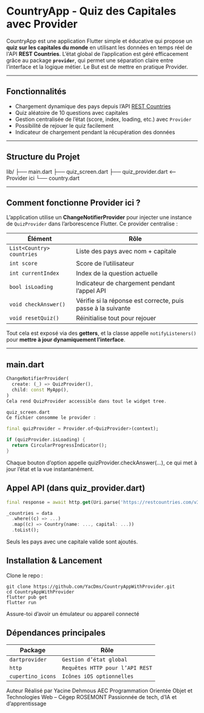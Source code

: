 # CountryApp - Quiz des Capitales avec Provider

CountryApp est une application Flutter simple et éducative qui propose un **quiz sur les capitales du monde** en utilisant les données en temps réel de l'API **REST Countries**. L’état global de l’application est géré efficacement grâce au package **`provider`**, qui permet une séparation claire entre l’interface et la logique métier. Le But est de mettre en pratique Provider.

---

## Fonctionnalités

- Chargement dynamique des pays depuis l’API [REST Countries](https://restcountries.com/)
- Quiz aléatoire de 10 questions avec capitales
- Gestion centralisée de l’état (score, index, loading, etc.) avec `Provider`
- Possibilité de rejouer le quiz facilement
- Indicateur de chargement pendant la récupération des données

---

## Structure du Projet

lib/
├── main.dart
├── quiz_screen.dart
├── quiz_provider.dart <-- Provider ici
└── country.dart

---

## Comment fonctionne Provider ici ?

L’application utilise un **ChangeNotifierProvider** pour injecter une instance de `QuizProvider` dans l’arborescence Flutter. Ce provider centralise :

| Élément                  | Rôle                                                                 |
|--------------------------|----------------------------------------------------------------------|
| `List<Country> countries`| Liste des pays avec nom + capitale                                  |
| `int score`              | Score de l’utilisateur                                               |
| `int currentIndex`       | Index de la question actuelle                                       |
| `bool isLoading`         | Indicateur de chargement pendant l’appel API                        |
| `void checkAnswer()`     | Vérifie si la réponse est correcte, puis passe à la suivante         |
| `void resetQuiz()`       | Réinitialise tout pour rejouer                                      |

Tout cela est exposé via des **getters**, et la classe appelle `notifyListeners()` pour **mettre à jour dynamiquement l’interface**.

---

## main.dart

```dart
ChangeNotifierProvider(
  create: (_) => QuizProvider(),
  child: const MyApp(),
)
Cela rend QuizProvider accessible dans tout le widget tree.

quiz_screen.dart
Ce fichier consomme le provider :

final quizProvider = Provider.of<QuizProvider>(context);

if (quizProvider.isLoading) {
  return CircularProgressIndicator();
}
```
Chaque bouton d’option appelle quizProvider.checkAnswer(...), ce qui met à jour l’état et la vue instantanément.

## Appel API (dans quiz_provider.dart)

```dart
final response = await http.get(Uri.parse('https://restcountries.com/v3.1/all'));

_countries = data
  .where((c) => ...)
  .map((c) => Country(name: ..., capital: ...))
  .toList();
```
Seuls les pays avec une capitale valide sont ajoutés.

## Installation & Lancement
Clone le repo :
```batch
git clone https://github.com/YacDms/CountryAppWithProvider.git
cd CountryAppWithProvider
flutter pub get
flutter run
```
Assure-toi d’avoir un émulateur ou appareil connecté

## Dépendances principales

| Package	        |  Rôle                           |
|-----------------|---------------------------------|
| `dartprovider`  |	 `Gestion d’état global`        |
| `http`          |  `Requêtes HTTP pour l’API REST`|
|`cupertino_icons`|  `Icônes iOS optionnelles`      |

Auteur
Réalisé par Yacine Dehmous
AEC Programmation Orientée Objet et Technologies Web – Cégep ROSEMONT
Passionnée de tech, d’IA et d’apprentissage

